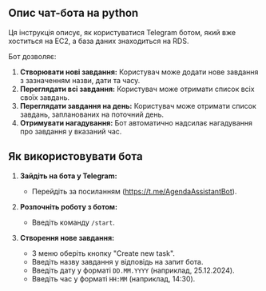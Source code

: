 ## Опис чат-бота на python

Ця інструкція описує, як користуватися Telegram ботом, який вже хоститься на EC2, а база даних знаходиться на RDS. 

Бот дозволяє:
1. **Створювати нові завдання:** Користувач може додати нове завдання з зазначенням назви, дати та часу.
2. **Переглядати всі завдання:** Користувач може отримати список всіх своїх завдань.
3. **Переглядати завдання на день:** Користувач може отримати список завдань, запланованих на поточний день.
4. **Отримувати нагадування:** Бот автоматично надсилає нагадування про завдання у вказаний час.

## Як використовувати бота

1. **Зайдіть на бота у Telegram:** 
   - Перейдіть за посиланням (https://t.me/AgendaAssistantBot).

2. **Розпочніть роботу з ботом:**
   - Введіть команду `/start`.

3. **Створення нове завдання:**
   - З меню оберіть кнопку "Create new task".
   - Введіть назву завдання у відповідь на запит бота.
   - Введіть дату у форматі `DD.MM.YYYY` (наприклад, 25.12.2024).
   - Введіть час у форматі `HH:MM` (наприклад, 14:30).

